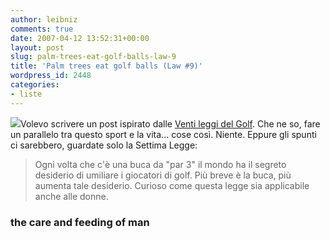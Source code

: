 ```yaml
---
author: leibniz
comments: true
date: 2007-04-12 13:52:31+00:00
layout: post
slug: palm-trees-eat-golf-balls-law-9
title: 'Palm trees eat golf balls (Law #9)'
wordpress_id: 2448
categories:
- liste
---
```


![](http://media.callawaygolf.com/CG/Balls/Classic%20Ball%20Specs/classicBallSpecs.ball.gif)Volevo scrivere un post ispirato dalle [Venti leggi del Golf](http://www.thecareandfeedingofman.com/2007/04/the-twenty-laws-of-golf/). Che ne so, fare un parallelo tra questo sport e la vita... cose così. Niente. Eppure gli spunti ci sarebbero, guardate solo la Settima Legge:


> Ogni volta che c'è una buca da "par 3" il mondo ha il segreto desiderio di umiliare i giocatori di golf. Più breve è la buca, più aumenta tale desiderio. Curioso come questa legge sia applicabile anche alle donne.




### the care and feeding of man
